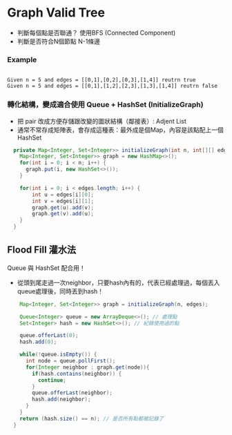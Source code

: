 # Graph Valid Tree
- 判斷每個點是否聯通？ 使用BFS (Connected Component)
- 判斷是否符合N個節點 N-1條邊

### Example
```

Given n = 5 and edges = [[0,1],[0,2],[0,3],[1,4]] reutrn true
Given n = 5 and edges = [[0,1],[1,2],[2,3],[1,3],[1,4]] reutrn false

```
### 轉化結構，變成適合使用 Queue + HashSet (InitializeGraph)
- 把 pair 改成方便存儲跟改變的圖狀結構（鄰接表）: Adjent List
- 通常不常存成矩陣表，會存成這種表：最外成是個Map，內容是該點配上一個HashSet

```java
  private Map<Integer, Set<Integer>> initializeGraph(int n, int[][] edges) {
    Map<Integer, Set<Integer>> graph = new HashMap<>();
    for(int i = 0; i < n; i++) {
      graph.put(i, new HashSet<>());
    }

    for(int i = 0; i < edges.length; i++) {
        int u = edges[i][0];
        int v = edges[i][1];
        graph.get(u).add(v);
        graph.get(v).add(u);
    }
  }
```

## Flood Fill 灌水法 
Queue 與 HashSet 配合用！
- 從頭到尾走過一次neighbor，只要hash內有的，代表已經處理過，每個丟入queue處理後，同時丟到hash！

```java
    Map<Integer, Set<Integer>> graph = initializeGraph(n, edges);

    Queue<Integer> queue = new ArrayDeque<>(); // 處理點
    Set<Integer> hash = new HashSet<>(); // 紀錄使用過的點

    queue.offerLast(0);
    hash.add(0);

    while(!queue.isEmpty()) {
      int node = queue.pollFirst();
      for(Integer neighbor : graph.get(node)){
        if(hash.contains(neighbor)) {
          continue;
        }
        queue.offerLast(neighbor);
        hash.add(neighbor);
      }
    }
    return (hash.size() == n); // 是否所有點都被記錄了
  }
```





